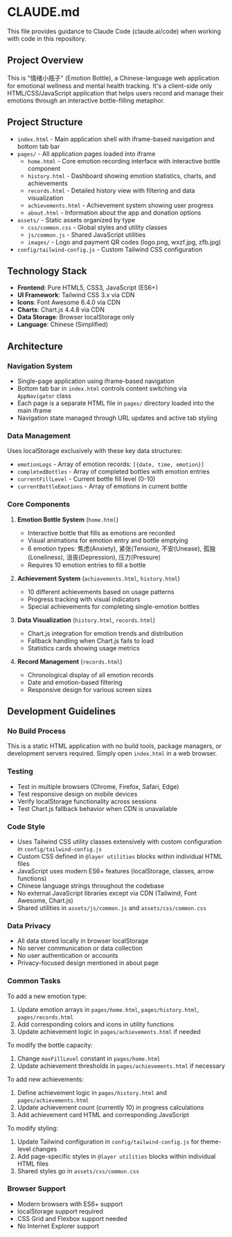# CLAUDE.md

This file provides guidance to Claude Code (claude.ai/code) when working with code in this repository.

## Project Overview

This is "情绪小瓶子" (Emotion Bottle), a Chinese-language web application for emotional wellness and mental health tracking. It's a client-side only HTML/CSS/JavaScript application that helps users record and manage their emotions through an interactive bottle-filling metaphor.

## Project Structure

- `index.html` - Main application shell with iframe-based navigation and bottom tab bar
- `pages/` - All application pages loaded into iframe
  - `home.html` - Core emotion recording interface with interactive bottle component
  - `history.html` - Dashboard showing emotion statistics, charts, and achievements
  - `records.html` - Detailed history view with filtering and data visualization
  - `achievements.html` - Achievement system showing user progress
  - `about.html` - Information about the app and donation options
- `assets/` - Static assets organized by type
  - `css/common.css` - Global styles and utility classes
  - `js/common.js` - Shared JavaScript utilities
  - `images/` - Logo and payment QR codes (logo.png, wxzf.jpg, zfb.jpg)
- `config/tailwind-config.js` - Custom Tailwind CSS configuration

## Technology Stack

- **Frontend**: Pure HTML5, CSS3, JavaScript (ES6+)
- **UI Framework**: Tailwind CSS 3.x via CDN
- **Icons**: Font Awesome 6.4.0 via CDN
- **Charts**: Chart.js 4.4.8 via CDN
- **Data Storage**: Browser localStorage only
- **Language**: Chinese (Simplified)

## Architecture

### Navigation System
- Single-page application using iframe-based navigation
- Bottom tab bar in `index.html` controls content switching via `AppNavigator` class
- Each page is a separate HTML file in `pages/` directory loaded into the main iframe
- Navigation state managed through URL updates and active tab styling

### Data Management
Uses localStorage exclusively with these key data structures:

- `emotionLogs` - Array of emotion records: `[{date, time, emotion}]`
- `completedBottles` - Array of completed bottles with emotion entries
- `currentFillLevel` - Current bottle fill level (0-10)
- `currentBottleEmotions` - Array of emotions in current bottle

### Core Components

1. **Emotion Bottle System** (`home.html`)
   - Interactive bottle that fills as emotions are recorded
   - Visual animations for emotion entry and bottle emptying
   - 6 emotion types: 焦虑(Anxiety), 紧张(Tension), 不安(Unease), 孤独(Loneliness), 沮丧(Depression), 压力(Pressure)
   - Requires 10 emotion entries to fill a bottle

2. **Achievement System** (`achievements.html`, `history.html`)
   - 10 different achievements based on usage patterns
   - Progress tracking with visual indicators
   - Special achievements for completing single-emotion bottles

3. **Data Visualization** (`history.html`, `records.html`)
   - Chart.js integration for emotion trends and distribution
   - Fallback handling when Chart.js fails to load
   - Statistics cards showing usage metrics

4. **Record Management** (`records.html`)
   - Chronological display of all emotion records
   - Date and emotion-based filtering
   - Responsive design for various screen sizes

## Development Guidelines

### No Build Process
This is a static HTML application with no build tools, package managers, or development servers required. Simply open `index.html` in a web browser.

### Testing
- Test in multiple browsers (Chrome, Firefox, Safari, Edge)
- Test responsive design on mobile devices
- Verify localStorage functionality across sessions
- Test Chart.js fallback behavior when CDN is unavailable

### Code Style
- Uses Tailwind CSS utility classes extensively with custom configuration in `config/tailwind-config.js`
- Custom CSS defined in `@layer utilities` blocks within individual HTML files
- JavaScript uses modern ES6+ features (localStorage, classes, arrow functions)
- Chinese language strings throughout the codebase
- No external JavaScript libraries except via CDN (Tailwind, Font Awesome, Chart.js)
- Shared utilities in `assets/js/common.js` and `assets/css/common.css`

### Data Privacy
- All data stored locally in browser localStorage
- No server communication or data collection
- No user authentication or accounts
- Privacy-focused design mentioned in about page

### Common Tasks

To add a new emotion type:
1. Update emotion arrays in `pages/home.html`, `pages/history.html`, `pages/records.html`
2. Add corresponding colors and icons in utility functions
3. Update achievement logic in `pages/achievements.html` if needed

To modify the bottle capacity:
1. Change `maxFillLevel` constant in `pages/home.html`
2. Update achievement thresholds in `pages/achievements.html` if necessary

To add new achievements:
1. Define achievement logic in `pages/history.html` and `pages/achievements.html`
2. Update achievement count (currently 10) in progress calculations
3. Add achievement card HTML and corresponding JavaScript

To modify styling:
1. Update Tailwind configuration in `config/tailwind-config.js` for theme-level changes
2. Add page-specific styles in `@layer utilities` blocks within individual HTML files
3. Shared styles go in `assets/css/common.css`

### Browser Support
- Modern browsers with ES6+ support
- localStorage support required
- CSS Grid and Flexbox support needed
- No Internet Explorer support